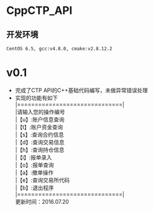 CppCTP_API  
=========

## 开发环境
    CentOS 6.5, gcc:v4.8.0, cmake:v2.8.12.2

# v0.1  
* 完成了CTP API的C++基础代码编写，未做异常错误处理  
* 实现的功能有如下  
|==============================|  
|请输入您的操作编号  
|【u】:账户信息查询  
|【t】:账户资金查询  
|【s】:查询合约信息  
|【d】:查询交易信息  
|【h】:查询持仓信息   
|【i】:报单录入  
|【o】:报单查询  
|【a】:撤单操作  
|【e】:查询交易所代码  
|【b】:退出程序  
|==============================|  
更新时间：2016.07.20
